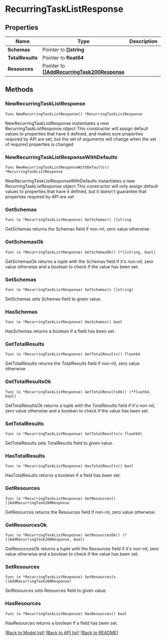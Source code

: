 # RecurringTaskListResponse

## Properties

Name | Type | Description | Notes
------------ | ------------- | ------------- | -------------
**Schemas** | Pointer to **[]string** |  | [optional] 
**TotalResults** | Pointer to **float64** |  | [optional] 
**Resources** | Pointer to [**[]AddRecurringTask200Response**](AddRecurringTask200Response.md) |  | [optional] 

## Methods

### NewRecurringTaskListResponse

`func NewRecurringTaskListResponse() *RecurringTaskListResponse`

NewRecurringTaskListResponse instantiates a new RecurringTaskListResponse object
This constructor will assign default values to properties that have it defined,
and makes sure properties required by API are set, but the set of arguments
will change when the set of required properties is changed

### NewRecurringTaskListResponseWithDefaults

`func NewRecurringTaskListResponseWithDefaults() *RecurringTaskListResponse`

NewRecurringTaskListResponseWithDefaults instantiates a new RecurringTaskListResponse object
This constructor will only assign default values to properties that have it defined,
but it doesn't guarantee that properties required by API are set

### GetSchemas

`func (o *RecurringTaskListResponse) GetSchemas() []string`

GetSchemas returns the Schemas field if non-nil, zero value otherwise.

### GetSchemasOk

`func (o *RecurringTaskListResponse) GetSchemasOk() (*[]string, bool)`

GetSchemasOk returns a tuple with the Schemas field if it's non-nil, zero value otherwise
and a boolean to check if the value has been set.

### SetSchemas

`func (o *RecurringTaskListResponse) SetSchemas(v []string)`

SetSchemas sets Schemas field to given value.

### HasSchemas

`func (o *RecurringTaskListResponse) HasSchemas() bool`

HasSchemas returns a boolean if a field has been set.

### GetTotalResults

`func (o *RecurringTaskListResponse) GetTotalResults() float64`

GetTotalResults returns the TotalResults field if non-nil, zero value otherwise.

### GetTotalResultsOk

`func (o *RecurringTaskListResponse) GetTotalResultsOk() (*float64, bool)`

GetTotalResultsOk returns a tuple with the TotalResults field if it's non-nil, zero value otherwise
and a boolean to check if the value has been set.

### SetTotalResults

`func (o *RecurringTaskListResponse) SetTotalResults(v float64)`

SetTotalResults sets TotalResults field to given value.

### HasTotalResults

`func (o *RecurringTaskListResponse) HasTotalResults() bool`

HasTotalResults returns a boolean if a field has been set.

### GetResources

`func (o *RecurringTaskListResponse) GetResources() []AddRecurringTask200Response`

GetResources returns the Resources field if non-nil, zero value otherwise.

### GetResourcesOk

`func (o *RecurringTaskListResponse) GetResourcesOk() (*[]AddRecurringTask200Response, bool)`

GetResourcesOk returns a tuple with the Resources field if it's non-nil, zero value otherwise
and a boolean to check if the value has been set.

### SetResources

`func (o *RecurringTaskListResponse) SetResources(v []AddRecurringTask200Response)`

SetResources sets Resources field to given value.

### HasResources

`func (o *RecurringTaskListResponse) HasResources() bool`

HasResources returns a boolean if a field has been set.


[[Back to Model list]](../README.md#documentation-for-models) [[Back to API list]](../README.md#documentation-for-api-endpoints) [[Back to README]](../README.md)


